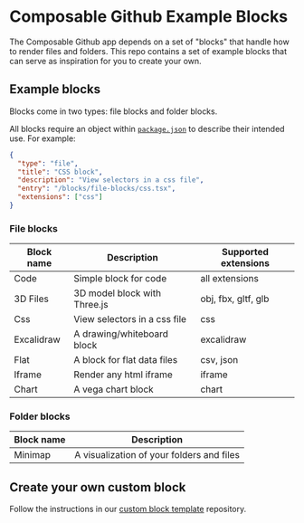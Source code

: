 # Composable Github Example Blocks

The Composable Github app depends on a set of "blocks" that handle how to render files and folders. This repo contains a set of example blocks that can serve as inspiration for you to create your own.

## Example blocks

Blocks come in two types: file blocks and folder blocks.

All blocks require an object within [`package.json`](https://github.com/githubnext/composable-github-example-blocks/blob/main/package.json#L9) to describe their intended use. For example:

```json
{
  "type": "file",
  "title": "CSS block",
  "description": "View selectors in a css file",
  "entry": "/blocks/file-blocks/css.tsx",
  "extensions": ["css"]
}
```

### File blocks

| Block name | Description                  | Supported extensions |
| ---------- | ---------------------------- | -------------------- |
| Code       | Simple block for code        | all extensions       |
| 3D Files   | 3D model block with Three.js | obj, fbx, gltf, glb  |
| Css        | View selectors in a css file | css                  |
| Excalidraw | A drawing/whiteboard block   | excalidraw           |
| Flat       | A block for flat data files  | csv, json            |
| Iframe     | Render any html iframe       | iframe               |
| Chart      | A vega chart block           | chart                |

### Folder blocks

| Block name | Description                               |
| ---------- | ----------------------------------------- |
| Minimap    | A visualization of your folders and files |

## Create your own custom block

Follow the instructions in our [custom block template](https://github.com/githubnext/composable-github-block-template) repository.
